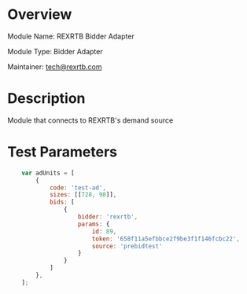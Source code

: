 # Overview

Module Name: REXRTB Bidder Adapter

Module Type: Bidder Adapter

Maintainer: tech@rexrtb.com


# Description

Module that connects to REXRTB's demand source

# Test Parameters
```javascript
    var adUnits = [
        {
            code: 'test-ad',
            sizes: [[728, 98]],
            bids: [
                {
                    bidder: 'rexrtb',
                    params: {
                        id: 89,
                        token: '658f11a5efbbce2f9be3f1f146fcbc22',
                        source: 'prebidtest'
                    }
                }
            ]
        },
    ];
```